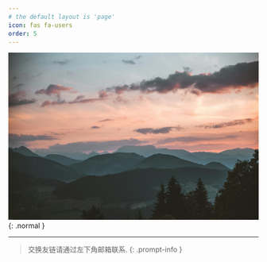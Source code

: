 ```yaml
---
# the default layout is 'page'
icon: fas fa-users
order: 5
---
```


![Desktop View](/assets/img/favicons/bkground/friends.jpg){: .normal }

---
> 交换友链请通过左下角邮箱联系.
{: .prompt-info }